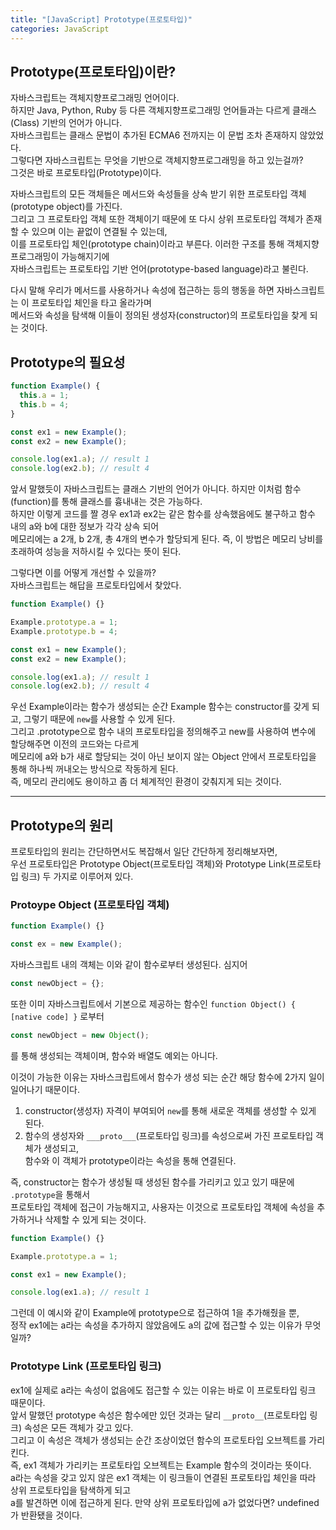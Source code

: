 ```yaml
---
title: "[JavaScript] Prototype(프로토타입)"
categories: JavaScript
---
```


## Prototype(프로토타입)이란?

자바스크립트는 객체지향프로그래밍 언어이다.  
하지만 Java, Python, Ruby 등 다른 객체지향프로그래밍 언어들과는 다르게 클래스(Class) 기반의 언어가 아니다.  
자바스크립트는 클래스 문법이 추가된 ECMA6 전까지는 이 문법 조차 존재하지 않았었다.  
그렇다면 자바스크립트는 무엇을 기반으로 객체지향프로그래밍을 하고 있는걸까?  
그것은 바로 프로토타입(Prototype)이다.

자바스크립트의 모든 객체들은 메서드와 속성들을 상속 받기 위한 프로토타입 객체(prototype object)를 가진다.  
그리고 그 프로토타입 객체 또한 객체이기 때문에 또 다시 상위 프로토타입 객체가 존재할 수 있으며 이는 끝없이 연결될 수 있는데,  
이를 프로토타입 체인(prototype chain)이라고 부른다. 이러한 구조를 통해 객체지향프로그래밍이 가능해지기에  
자바스크립트는 프로토타입 기반 언어(prototype-based language)라고 불린다.

다시 말해 우리가 메서드를 사용하거나 속성에 접근하는 등의 행동을 하면 자바스크립트는 이 프로토타입 체인을 타고 올라가며  
메서드와 속성을 탐색해 이들이 정의된 생성자(constructor)의 프로토타입을 찾게 되는 것이다.

## Prototype의 필요성

```jsx
function Example() {
  this.a = 1;
  this.b = 4;
}

const ex1 = new Example();
const ex2 = new Example();

console.log(ex1.a); // result 1
console.log(ex2.b); // result 4
```

앞서 말했듯이 자바스크립트는 클래스 기반의 언어가 아니다. 하지만 이처럼 함수(function)를 통해 클래스를 흉내내는 것은 가능하다.  
하지만 이렇게 코드를 짤 경우 ex1과 ex2는 같은 함수를 상속했음에도 불구하고 함수 내의 a와 b에 대한 정보가 각각 상속 되어  
메모리에는 a 2개, b 2개, 총 4개의 변수가 할당되게 된다. 즉, 이 방법은 메모리 낭비를 초래하여 성능을 저하시킬 수 있다는 뜻이 된다.

그렇다면 이를 어떻게 개선할 수 있을까?  
자바스크립트는 해답을 프로토타입에서 찾았다.

```jsx
function Example() {}

Example.prototype.a = 1;
Example.prototype.b = 4;

const ex1 = new Example();
const ex2 = new Example();

console.log(ex1.a); // result 1
console.log(ex2.b); // result 4
```

우선 Example이라는 함수가 생성되는 순간 Example 함수는 constructor를 갖게 되고, 그렇기 때문에 `new`를 사용할 수 있게 된다.  
그리고 .prototype으로 함수 내의 프로토타입을 정의해주고 new를 사용하여 변수에 할당해주면 이전의 코드와는 다르게  
메모리에 a와 b가 새로 할당되는 것이 아닌 보이지 않는 Object 안에서 프로토타입을 통해 하나씩 꺼내오는 방식으로 작동하게 된다.  
즉, 메모리 관리에도 용이하고 좀 더 체계적인 환경이 갖춰지게 되는 것이다.

---

## Prototype의 원리

프로토타입의 원리는 간단하면서도 복잡해서 일단 간단하게 정리해보자면,  
우선 프로토타입은 Prototype Object(프로토타입 객체)와 Prototype Link(프로토타입 링크) 두 가지로 이루어져 있다.

### Protoype Object (프로토타입 객체)

```jsx
function Example() {}

const ex = new Example();
```

자바스크립트 내의 객체는 이와 같이 함수로부터 생성된다. 심지어

```jsx
const newObject = {};
```

또한 이미 자바스크립트에서 기본으로 제공하는 함수인 `function Object() { [native code] }` 로부터

```jsx
const newObject = new Object();
```

를 통해 생성되는 객체이며, 함수와 배열도 예외는 아니다.

이것이 가능한 이유는 자바스크립트에서 함수가 생성 되는 순간 해당 함수에 2가지 일이 일어나기 때문이다.

1. constructor(생성자) 자격이 부여되어 `new`를 통해 새로운 객체를 생성할 수 있게 된다.
2. 함수의 생성자와 `___proto___`(프로토타입 링크)를 속성으로써 가진 프로토타입 객체가 생성되고,  
   함수와 이 객체가 prototype이라는 속성을 통해 연결된다.

즉, constructor는 함수가 생성될 때 생성된 함수를 가리키고 있고 있기 때문에 `.prototype`을 통해서  
프로토타입 객체에 접근이 가능해지고, 사용자는 이것으로 프로토타입 객체에 속성을 추가하거나 삭제할 수 있게 되는 것이다.

```jsx
function Example() {}

Example.prototype.a = 1;

const ex1 = new Example();

console.log(ex1.a); // result 1
```

그런데 이 예시와 같이 Example에 prototype으로 접근하여 1을 추가해줬을 뿐,  
정작 ex1에는 a라는 속성을 추가하지 않았음에도 a의 값에 접근할 수 있는 이유가 무엇일까?

### Prototype Link (프로토타입 링크)

ex1에 실제로 a라는 속성이 없음에도 접근할 수 있는 이유는 바로 이 프로토타입 링크 때문이다.  
앞서 말했던 prototype 속성은 함수에만 있던 것과는 달리 `__proto__`(프로토타입 링크) 속성은 모든 객체가 갖고 있다.  
그리고 이 속성은 객체가 생성되는 순간 조상이었던 함수의 프로토타입 오브젝트를 가리킨다.  
즉, ex1 객체가 가리키는 프로토타입 오브젝트는 Example 함수의 것이라는 뜻이다.  
a라는 속성을 갖고 있지 않은 ex1 객체는 이 링크들이 연결된 프로토타입 체인을 따라 상위 프로토타입을 탐색하게 되고  
a를 발견하면 이에 접근하게 된다. 만약 상위 프로토타입에 a가 없었다면? undefined가 반환됐을 것이다.
